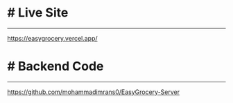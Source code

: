 # # Live Site
---------------------------------------------------------------------------------------------------------------
https://easygrocery.vercel.app/

# # Backend Code
---------------------------------------------------------------------------------------------------------------
https://github.com/mohammadimrans0/EasyGrocery-Server